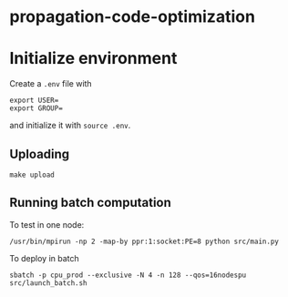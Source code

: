 # propagation-code-optimization

# Initialize environment

Create a `.env` file with

```
export USER= 
export GROUP=
```

and initialize it with `source .env`.

## Uploading

`make upload`

## Running batch computation

To test in one node:

```/usr/bin/mpirun -np 2 -map-by ppr:1:socket:PE=8 python src/main.py```

To deploy in batch

```sbatch -p cpu_prod --exclusive -N 4 -n 128 --qos=16nodespu src/launch_batch.sh```


